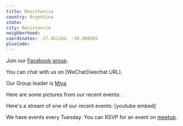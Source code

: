 ```yaml
---
title: Resistencia
country: Argentina
state: 
city: Resistencia
neighborhood: 
coordinates: -27.451104, -58.986565
plusCode:
---
```

Join our [Facebook group](https://www.facebook.com/groups/free.code.camp.resistencia).

You can chat with us on [WeChat](wechat URL).

Our Group leader is [Miya](freecodecamp.org/miya)

Here are some pictures from our recent events:
![]().

Here's a stream of one of our recent events:
[youtube embed]

We have events every Tuesday. You can RSVP for an event on [meetup](meetupurl).

